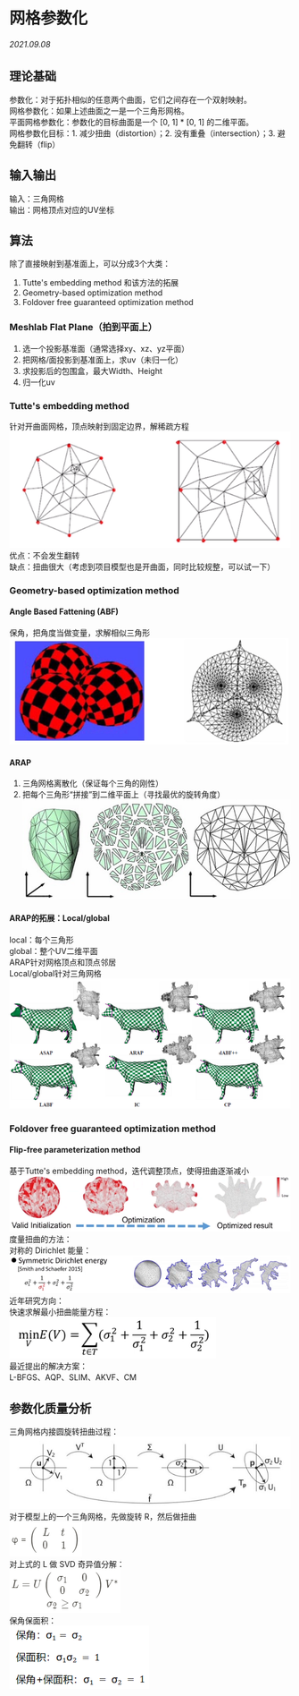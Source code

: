 网格参数化 
=================
###### 2021.09.08

## 理论基础
参数化：对于拓扑相似的任意两个曲面，它们之间存在一个双射映射。  
网格参数化：如果上述曲面之一是一个三角形网格。  
平面网格参数化：参数化的目标曲面是一个 [0, 1] * [0, 1] 的二维平面。  
网格参数化目标：1. 减少扭曲（distortion）；2. 没有重叠（intersection）；3. 避免翻转（flip）

## 输入输出
输入：三角网格  
输出：网格顶点对应的UV坐标

## 算法
除了直接映射到基准面上，可以分成3个大类：  
1. Tutte's embedding method 和该方法的拓展
2. Geometry-based optimization method
3. Foldover free guaranteed optimization method

### Meshlab Flat Plane（拍到平面上） 
1. 选一个投影基准面（通常选择xy、xz、yz平面）
2. 把网格/面投影到基准面上，求uv（未归一化）
3. 求投影后的包围盒，最大Width、Height
4. 归一化uv

### Tutte's embedding method
针对开曲面网格，顶点映射到固定边界，解稀疏方程  
![Tutte](pic/tutte.png)  
优点：不会发生翻转  
缺点：扭曲很大（考虑到项目模型也是开曲面，同时比较规整，可以试一下）

### Geometry-based optimization method
#### Angle Based Fattening (ABF)
保角，把角度当做变量，求解相似三角形  
![ABF](pic/abf.png)  

#### ARAP
1. 三角网格离散化（保证每个三角的刚性）
2. 把每个三角形“拼接”到二维平面上（寻找最优的旋转角度）  
![ARAP](pic/arap.jpg)  

#### ARAP的拓展：Local/global
local：每个三角形  
global：整个UV二维平面  
ARAP针对网格顶点和顶点邻居  
Local/global针对三角网格  
![Local/global](pic/local_global.png)  

### Foldover free guaranteed optimization method
#### Flip-free parameterization method
基于Tutte's embedding method，迭代调整顶点，使得扭曲逐渐减小  
![flip-free](pic/flip-free.png)
度量扭曲的方法：  
对称的 Dirichlet 能量：  
![Dirichlet Energy](pic/Dirichlet-Energy.png)  
近年研究方向：  
快速求解最小扭曲能量方程：  
![MinE](pic/minE.png)    
最近提出的解决方案：  
L-BFGS、AQP、SLIM、AKVF、CM  

## 参数化质量分析
三角网格内接圆旋转扭曲过程：  
![pic](pic/ConformalAndAuthalic.jpg)  
对于模型上的一个三角网格，先做旋转 R，然后做扭曲  
![pic](pic/φ.png)   
对上式的 L 做 SVD 奇异值分解：  
![pic](pic/L.png)  
保角保面积：  
![pic](pic/σ.png)    


